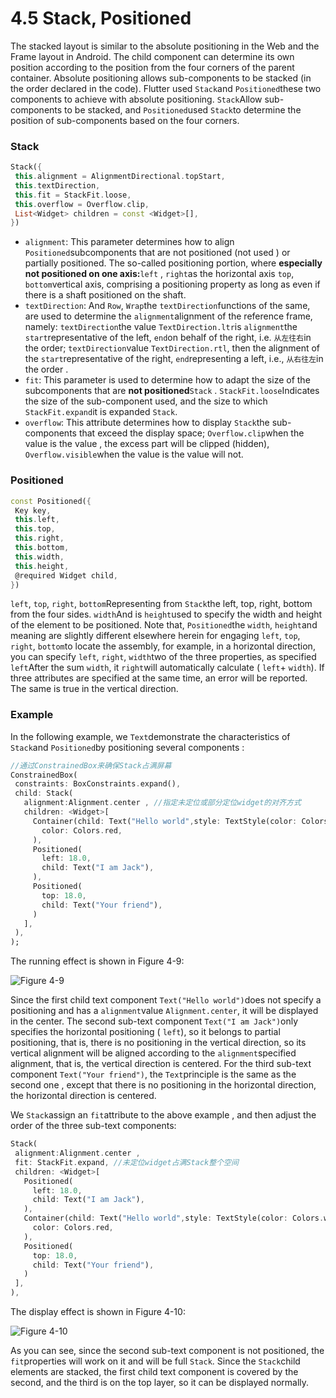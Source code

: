 # 4.5 Stack, Positioned

The stacked layout is similar to the absolute positioning in the Web and the Frame layout in Android. The child component can determine its own position according to the position from the four corners of the parent container. Absolute positioning allows sub-components to be stacked (in the order declared in the code). Flutter used `Stack`and `Positioned`these two components to achieve with absolute positioning. `Stack`Allow sub-components to be stacked, and `Positioned`used `Stack`to determine the position of sub-components based on the four corners.

### Stack

``` dart 
Stack({
 this.alignment = AlignmentDirectional.topStart,
 this.textDirection,
 this.fit = StackFit.loose,
 this.overflow = Overflow.clip,
 List<Widget> children = const <Widget>[],
})

```

-   `alignment`: This parameter determines how to align `Positioned`subcomponents that are not positioned (not used ) or partially positioned. The so-called positioning portion, where **especially not positioned on one axis:**`left` , `right`as the horizontal axis `top`, `bottom`vertical axis, comprising a positioning property as long as even if there is a shaft positioned on the shaft.
-   `textDirection`: And `Row`, `Wrap`the `textDirection`functions of the same, are used to determine the `alignment`alignment of the reference frame, namely: `textDirection`the value `TextDirection.ltr`is `alignment`the `start`representative of the left, `end`on behalf of the right, i.e. `从左往右`in the order; `textDirection`value `TextDirection.rtl`, then the alignment of the `start`representative of the right, `end`representing a left, i.e., `从右往左`in the order .
-   `fit`: This parameter is used to determine how to adapt the size of the subcomponents that are **not positioned**`Stack` . `StackFit.loose`Indicates the size of the sub-component used, and the size to which `StackFit.expand`it is expanded `Stack`.
-   `overflow`: This attribute determines how to display `Stack`the sub-components that exceed the display space; `Overflow.clip`when the value is the value , the excess part will be clipped (hidden), `Overflow.visible`when the value is the value will not.

### Positioned

``` dart 
const Positioned({
 Key key,
 this.left, 
 this.top,
 this.right,
 this.bottom,
 this.width,
 this.height,
 @required Widget child,
})

```

`left`, `top`, `right`, `bottom`Representing from `Stack`the left, top, right, bottom from the four sides. `width`And is `height`used to specify the width and height of the element to be positioned. Note that, `Positioned`the `width`, `height`and meaning are slightly different elsewhere herein for engaging `left`, `top`, `right`, `bottom`to locate the assembly, for example, in a horizontal direction, you can specify `left`, `right`, `width`two of the three properties, as specified `left`After the sum `width`, it `right`will automatically calculate ( `left`+ `width`). If three attributes are specified at the same time, an error will be reported. The same is true in the vertical direction.

### Example

In the following example, we `Text`demonstrate the characteristics of `Stack`and `Positioned`by positioning several components :

``` dart 
//通过ConstrainedBox来确保Stack占满屏幕
ConstrainedBox(
 constraints: BoxConstraints.expand(),
 child: Stack(
   alignment:Alignment.center , //指定未定位或部分定位widget的对齐方式
   children: <Widget>[
     Container(child: Text("Hello world",style: TextStyle(color: Colors.white)),
       color: Colors.red,
     ),
     Positioned(
       left: 18.0,
       child: Text("I am Jack"),
     ),
     Positioned(
       top: 18.0,
       child: Text("Your friend"),
     )        
   ],
 ),
);

```

The running effect is shown in Figure 4-9:

![Figure 4-9](https://pcdn.flutterchina.club/imgs/4-9.png)

Since the first child text component `Text("Hello world")`does not specify a positioning and has a `alignment`value `Alignment.center`, it will be displayed in the center. The second sub-text component `Text("I am Jack")`only specifies the horizontal positioning ( `left`), so it belongs to partial positioning, that is, there is no positioning in the vertical direction, so its vertical alignment will be aligned according to the `alignment`specified alignment, that is, the vertical direction is centered. For the third sub-text component `Text("Your friend")`, the `Text`principle is the same as the second one , except that there is no positioning in the horizontal direction, the horizontal direction is centered.

We `Stack`assign an `fit`attribute to the above example , and then adjust the order of the three sub-text components:

``` dart 
Stack(
 alignment:Alignment.center ,
 fit: StackFit.expand, //未定位widget占满Stack整个空间
 children: <Widget>[
   Positioned(
     left: 18.0,
     child: Text("I am Jack"),
   ),
   Container(child: Text("Hello world",style: TextStyle(color: Colors.white)),
     color: Colors.red,
   ),
   Positioned(
     top: 18.0,
     child: Text("Your friend"),
   )
 ],
),

```

The display effect is shown in Figure 4-10:

![Figure 4-10](https://pcdn.flutterchina.club/imgs/4-10.png)

As you can see, since the second sub-text component is not positioned, the `fit`properties will work on it and will be full `Stack`. Since the `Stack`child elements are stacked, the first child text component is covered by the second, and the third is on the top layer, so it can be displayed normally.